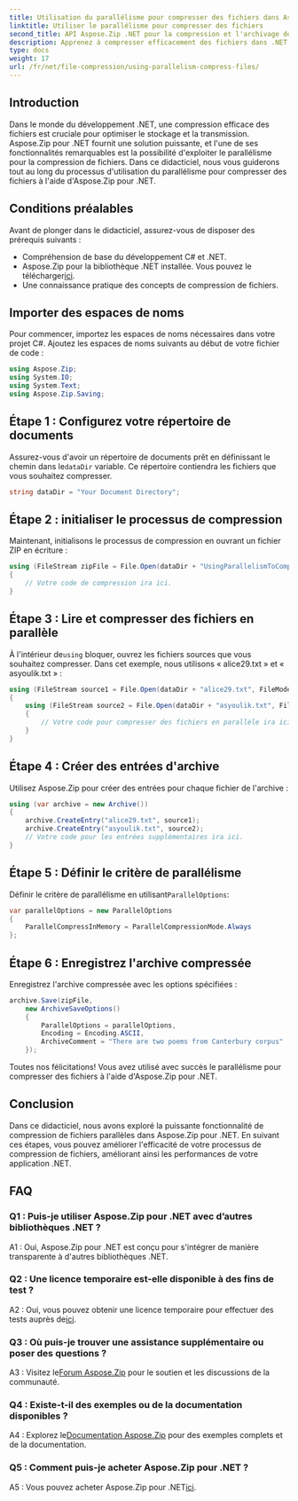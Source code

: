 ```yaml
---
title: Utilisation du parallélisme pour compresser des fichiers dans Aspose.Zip pour .NET
linktitle: Utiliser le parallélisme pour compresser des fichiers
second_title: API Aspose.Zip .NET pour la compression et l'archivage de fichiers
description: Apprenez à compresser efficacement des fichiers dans .NET à l'aide d'Aspose.Zip. Exploitez la puissance du parallélisme avec notre didacticiel étape par étape.
type: docs
weight: 17
url: /fr/net/file-compression/using-parallelism-compress-files/
---
```

## Introduction

Dans le monde du développement .NET, une compression efficace des fichiers est cruciale pour optimiser le stockage et la transmission. Aspose.Zip pour .NET fournit une solution puissante, et l'une de ses fonctionnalités remarquables est la possibilité d'exploiter le parallélisme pour la compression de fichiers. Dans ce didacticiel, nous vous guiderons tout au long du processus d'utilisation du parallélisme pour compresser des fichiers à l'aide d'Aspose.Zip pour .NET.

## Conditions préalables

Avant de plonger dans le didacticiel, assurez-vous de disposer des prérequis suivants :

- Compréhension de base du développement C# et .NET.
-  Aspose.Zip pour la bibliothèque .NET installée. Vous pouvez le télécharger[ici](https://releases.aspose.com/zip/net/).
- Une connaissance pratique des concepts de compression de fichiers.

## Importer des espaces de noms

Pour commencer, importez les espaces de noms nécessaires dans votre projet C#. Ajoutez les espaces de noms suivants au début de votre fichier de code :

```csharp
using Aspose.Zip;
using System.IO;
using System.Text;
using Aspose.Zip.Saving;
```

## Étape 1 : Configurez votre répertoire de documents

 Assurez-vous d'avoir un répertoire de documents prêt en définissant le chemin dans le`dataDir` variable. Ce répertoire contiendra les fichiers que vous souhaitez compresser.

```csharp
string dataDir = "Your Document Directory";
```

## Étape 2 : initialiser le processus de compression

Maintenant, initialisons le processus de compression en ouvrant un fichier ZIP en écriture :

```csharp
using (FileStream zipFile = File.Open(dataDir + "UsingParallelismToCompressFiles_out.zip", FileMode.Create))
{
    // Votre code de compression ira ici.
}
```

## Étape 3 : Lire et compresser des fichiers en parallèle

 À l'intérieur de`using` bloquer, ouvrez les fichiers sources que vous souhaitez compresser. Dans cet exemple, nous utilisons « alice29.txt » et « asyoulik.txt » :

```csharp
using (FileStream source1 = File.Open(dataDir + "alice29.txt", FileMode.Open, FileAccess.Read))
{
    using (FileStream source2 = File.Open(dataDir + "asyoulik.txt", FileMode.Open, FileAccess.Read))
    {
        // Votre code pour compresser des fichiers en parallèle ira ici.
    }
}
```

## Étape 4 : Créer des entrées d'archive

Utilisez Aspose.Zip pour créer des entrées pour chaque fichier de l'archive :

```csharp
using (var archive = new Archive())
{
    archive.CreateEntry("alice29.txt", source1);
    archive.CreateEntry("asyoulik.txt", source2);
    // Votre code pour les entrées supplémentaires ira ici.
}
```

## Étape 5 : Définir le critère de parallélisme

 Définir le critère de parallélisme en utilisant`ParallelOptions`:

```csharp
var parallelOptions = new ParallelOptions
{
    ParallelCompressInMemory = ParallelCompressionMode.Always
};
```

## Étape 6 : Enregistrez l'archive compressée

Enregistrez l'archive compressée avec les options spécifiées :

```csharp
archive.Save(zipFile,
    new ArchiveSaveOptions()
    {
        ParallelOptions = parallelOptions,
        Encoding = Encoding.ASCII,
        ArchiveComment = "There are two poems from Canterbury corpus"
    });
```

Toutes nos félicitations! Vous avez utilisé avec succès le parallélisme pour compresser des fichiers à l'aide d'Aspose.Zip pour .NET.

## Conclusion

Dans ce didacticiel, nous avons exploré la puissante fonctionnalité de compression de fichiers parallèles dans Aspose.Zip pour .NET. En suivant ces étapes, vous pouvez améliorer l'efficacité de votre processus de compression de fichiers, améliorant ainsi les performances de votre application .NET.

## FAQ

### Q1 : Puis-je utiliser Aspose.Zip pour .NET avec d’autres bibliothèques .NET ?

A1 : Oui, Aspose.Zip pour .NET est conçu pour s'intégrer de manière transparente à d'autres bibliothèques .NET.

### Q2 : Une licence temporaire est-elle disponible à des fins de test ?

 A2 : Oui, vous pouvez obtenir une licence temporaire pour effectuer des tests auprès de[ici](https://purchase.aspose.com/temporary-license/).

### Q3 : Où puis-je trouver une assistance supplémentaire ou poser des questions ?

 A3 : Visitez le[Forum Aspose.Zip](https://forum.aspose.com/c/zip/37) pour le soutien et les discussions de la communauté.

### Q4 : Existe-t-il des exemples ou de la documentation disponibles ?

 A4 : Explorez le[Documentation Aspose.Zip](https://reference.aspose.com/zip/net/) pour des exemples complets et de la documentation.

### Q5 : Comment puis-je acheter Aspose.Zip pour .NET ?

 A5 : Vous pouvez acheter Aspose.Zip pour .NET[ici](https://purchase.aspose.com/buy).